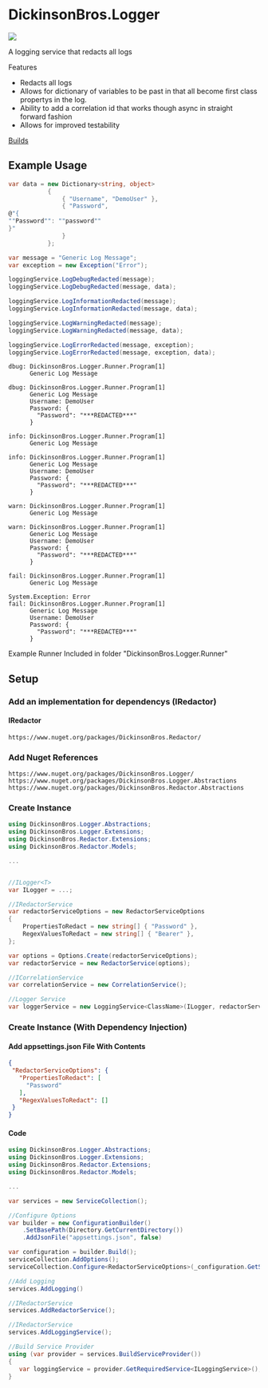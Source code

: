 # DickinsonBros.Logger
<a href="https://www.nuget.org/packages/DickinsonBros.Logger/">
  <img src="https://img.shields.io/nuget/v/DickinsonBros.Logger">
</a>

A logging service that redacts all logs

Features
* Redacts all logs
* Allows for dictionary of variables to be past in that all become first class propertys in the log.
* Ability to add a correlation id that works though async in straight forward fashion
* Allows for improved testability

<a href="https://dev.azure.com/marksamdickinson/DickinsonBros/_build?definitionScope=%5CDickinsonBros.Logger">Builds</a>

<h2>Example Usage</h2>

```C#
var data = new Dictionary<string, object>
           {
               { "Username", "DemoUser" },
               { "Password",
@"{
""Password"": ""password""
}"
               }
           };

var message = "Generic Log Message";
var exception = new Exception("Error");

loggingService.LogDebugRedacted(message);
loggingService.LogDebugRedacted(message, data);

loggingService.LogInformationRedacted(message);
loggingService.LogInformationRedacted(message, data);

loggingService.LogWarningRedacted(message);
loggingService.LogWarningRedacted(message, data);

loggingService.LogErrorRedacted(message, exception);
loggingService.LogErrorRedacted(message, exception, data);

```

```
dbug: DickinsonBros.Logger.Runner.Program[1]
      Generic Log Message

dbug: DickinsonBros.Logger.Runner.Program[1]
      Generic Log Message
      Username: DemoUser
      Password: {
        "Password": "***REDACTED***"
      }

info: DickinsonBros.Logger.Runner.Program[1]
      Generic Log Message

info: DickinsonBros.Logger.Runner.Program[1]
      Generic Log Message
      Username: DemoUser
      Password: {
        "Password": "***REDACTED***"
      }

warn: DickinsonBros.Logger.Runner.Program[1]
      Generic Log Message

warn: DickinsonBros.Logger.Runner.Program[1]
      Generic Log Message
      Username: DemoUser
      Password: {
        "Password": "***REDACTED***"
      }

fail: DickinsonBros.Logger.Runner.Program[1]
      Generic Log Message

System.Exception: Error
fail: DickinsonBros.Logger.Runner.Program[1]
      Generic Log Message
      Username: DemoUser
      Password: {
        "Password": "***REDACTED***"
      }
```

Example Runner Included in folder "DickinsonBros.Logger.Runner"

<h2>Setup</h2>

<h3>Add an implementation for dependencys (IRedactor)</h3>

<h4>IRedactor</h4>

    https://www.nuget.org/packages/DickinsonBros.Redactor/

<h3>Add Nuget References</h3>

    https://www.nuget.org/packages/DickinsonBros.Logger/
    https://www.nuget.org/packages/DickinsonBros.Logger.Abstractions
    https://www.nuget.org/packages/DickinsonBros.Redactor.Abstractions

<h3>Create Instance</h3>


```C#    
using DickinsonBros.Logger.Abstractions;
using DickinsonBros.Logger.Extensions;
using DickinsonBros.Redactor.Extensions;
using DickinsonBros.Redactor.Models;

...


//ILogger<T>
var ILogger = ...;

//IRedactorService
var redactorServiceOptions = new RedactorServiceOptions
{
    PropertiesToRedact = new string[] { "Password" },
    RegexValuesToRedact = new string[] { "Bearer" },
};

var options = Options.Create(redactorServiceOptions);
var redactorService = new RedactorService(options);

//ICorrelationService
var correlationService = new CorrelationService();

//Logger Service
var loggerService = new LoggingService<ClassName>(ILogger, redactorService, correlationService);

```

<h3>Create Instance (With Dependency Injection)</h3>

<h4>Add appsettings.json File With Contents</h4>

 ```json  
{
  "RedactorServiceOptions": {
    "PropertiesToRedact": [
      "Password"
    ],
    "RegexValuesToRedact": []
  }
}
 ```    
 
<h4>Code</h4>

```C#        
using DickinsonBros.Logger.Abstractions;
using DickinsonBros.Logger.Extensions;
using DickinsonBros.Redactor.Extensions;
using DickinsonBros.Redactor.Models;

...  

var services = new ServiceCollection();   

//Configure Options
var builder = new ConfigurationBuilder()
    .SetBasePath(Directory.GetCurrentDirectory())
    .AddJsonFile("appsettings.json", false)

var configuration = builder.Build();
serviceCollection.AddOptions();
serviceCollection.Configure<RedactorServiceOptions>(_configuration.GetSection(nameof(RedactorServiceOptions)));

//Add Logging
services.AddLogging()

//IRedactorService
services.AddRedactorService();

//IRedactorService
services.AddLoggingService();

//Build Service Provider 
using (var provider = services.BuildServiceProvider())
{
   var loggingService = provider.GetRequiredService<ILoggingService>();
}
```    
